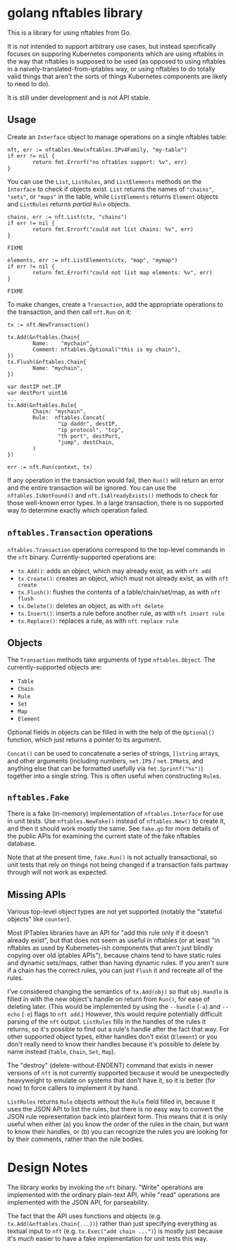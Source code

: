 # golang nftables library

This is a library for using nftables from Go.

It is not intended to support arbitrary use cases, but instead
specifically focuses on supporing Kubernetes components which are
using nftables in the way that nftables is supposed to be used (as
opposed to using nftables in a naively-translated-from-iptables way,
or using nftables to do totally valid things that aren't the sorts of
things Kubernetes components are likely to need to do).

It is still under development and is not API stable.

## Usage

Create an `Interface` object to manage operations on a single nftables
table:

```golang
nft, err := nftables.New(nftables.IPv4Family, "my-table")
if err != nil {
        return fmt.Errorf("no nftables support: %v", err)
}
```

You can use the `List`, `ListRules`, and `ListElements` methods on the
`Interface` to check if objects exist. `List` returns the names of
`"chains"`, `"sets"`, or `"maps"` in the table, while `ListElements`
returns `Element` objects and `ListRules` returns *partial* `Rule`
objects.

```golang
chains, err := nft.List(ctx, "chains")
if err != nil {
        return fmt.Errorf("could not list chains: %v", err)
}

FIXME

elements, err := nft.ListElements(ctx, "map", "mymap")
if err != nil {
        return fmt.Errorf("could not list map elements: %v", err)
}

FIXME
```

To make changes, create a `Transaction`, add the appropriate
operations to the transaction, and then call `nft.Run` on it:

```golang
tx := nft.NewTransaction()

tx.Add(&nftables.Chain{
        Name:    "mychain",
        Comment: nftables.Optional("this is my chain"),
})
tx.Flush(&nftables.Chain{
        Name: "mychain",
})

var destIP net.IP
var destPort uint16
...
tx.Add(&nftables.Rule{
        Chain: "mychain",
        Rule:  nftables.Concat(
                "ip daddr", destIP,
                "ip protocol", "tcp",
                "th port", destPort,
                "jump", destChain,
        )
})

err := nft.Run(context, tx)
```

If any operation in the transaction would fail, then `Run()` will
return an error and the entire transaction will be ignored. You can
use the `nftables.IsNotFound()` and `nft.IsAlreadyExists()` methods to
check for those well-known error types. In a large transaction, there
is no supported way to determine exactly which operation failed.

## `nftables.Transaction` operations

`nftables.Transaction` operations correspond to the top-level commands
in the `nft` binary. Currently-supported operations are:

- `tx.Add()`: adds an object, which may already exist, as with `nft add`
- `tx.Create()`: creates an object, which must not already exist, as with `nft create`
- `tx.Flush()`: flushes the contents of a table/chain/set/map, as with `nft flush`
- `tx.Delete()`: deletes an object, as with `nft delete`
- `tx.Insert()`: inserts a rule before another rule, as with `nft insert rule`
- `tx.Replace()`: replaces a rule, as with `nft replace rule`

## Objects

The `Transaction` methods take arguments of type `nftables.Object`.
The currently-supported objects are:

- `Table`
- `Chain`
- `Rule`
- `Set`
- `Map`
- `Element`

Optional fields in objects can be filled in with the help of the
`Optional()` function, which just returns a pointer to its
argument.

`Concat()` can be used to concatenate a series of strings, `[]string`
arrays, and other arguments (including numbers, `net.IP`s /
`net.IPNet`s, and anything else that can be formatted usefully via
`fmt.Sprintf("%s")`) together into a single string. This is often
useful when constructing `Rule`s.

## `nftables.Fake`

There is a fake (in-memory) implementation of `nftables.Interface` for
use in unit tests. Use `nftables.NewFake()` instead of
`nftables.New()` to create it, and then it should work mostly the
same. See `fake.go` for more details of the public APIs for examining
the current state of the fake nftables database.

Note that at the present time, `fake.Run()` is not actually
transactional, so unit tests that rely on things not being changed if
a transaction fails partway through will not work as expected.

## Missing APIs

Various top-level object types are not yet supported (notably the
"stateful objects" like `counter`).

Most IPTables libraries have an API for "add this rule only if it
doesn't already exist", but that does not seem as useful in nftables
(or at least "in nftables as used by Kubernetes-ish components that
aren't just blindly copying over old iptables APIs"), because chains
tend to have static rules and dynamic sets/maps, rather than having
dynamic rules. If you aren't sure if a chain has the correct rules,
you can just `Flush` it and recreate all of the rules.

I've considered changing the semantics of `tx.Add(obj)` so that
`obj.Handle` is filled in with the new object's handle on return from
`Run()`, for ease of deleting later. (This would be implemented by
using the `--handle` (`-a`) and `--echo` (`-e`) flags to `nft add`.)
However, this would require potentially difficult parsing of the `nft`
output. `ListRules` fills in the handles of the rules it returns, so
it's possible to find out a rule's handle after the fact that way. For
other supported object types, either handles don't exist (`Element`)
or you don't really need to know their handles because it's possible
to delete by name instead (`Table`, `Chain`, `Set`, `Map`).

The "destroy" (delete-without-ENOENT) command that exists in newer
versions of `nft` is not currently supported because it would be
unexpectedly heavyweight to emulate on systems that don't have it, so
it is better (for now) to force callers to implement it by hand.

`ListRules` returns `Rule` objects without the `Rule` field filled in,
because it uses the JSON API to list the rules, but there is no easy
way to convert the JSON rule representation back into plaintext form.
This means that it is only useful when either (a) you know the order
of the rules in the chain, but want to know their handles, or (b) you
can recognize the rules you are looking for by their comments, rather
than the rule bodies.

# Design Notes

The library works by invoking the `nft` binary. "Write" operations are
implemented with the ordinary plain-text API, while "read" operations
are implemented with the JSON API, for parseability.

The fact that the API uses functions and objects (e.g.
`tx.Add(&nftables.Chain{...})`) rather than just specifying everything
as textual input to `nft` (e.g. `tx.Exec("add chain ...")`) is mostly
just because it's _much_ easier to have a fake implementation for unit
tests this way.
